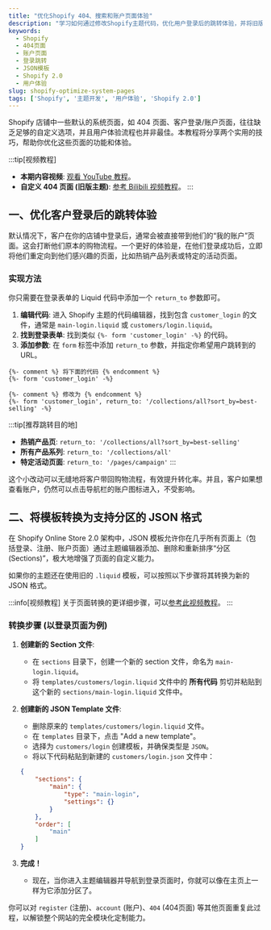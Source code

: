 ```yaml
---
title: "优化Shopify 404、搜索和账户页面体验"
description: "学习如何通过修改Shopify主题代码，优化用户登录后的跳转体验，并将旧版Liquid模板（如登录、注册、账户页面）转换为支持分区的JSON模板，提升店铺的自定义能力和用户体验。"
keywords:
  - Shopify
  - 404页面
  - 账户页面
  - 登录跳转
  - JSON模板
  - Shopify 2.0
  - 用户体验
slug: shopify-optimize-system-pages
tags: ['Shopify', '主题开发', '用户体验', 'Shopify 2.0']
---
```


Shopify 店铺中一些默认的系统页面，如 404 页面、客户登录/账户页面，往往缺乏足够的自定义选项，并且用户体验流程也并非最佳。本教程将分享两个实用的技巧，帮助你优化这些页面的功能和体验。

:::tip[视频教程]
*   **本期内容视频**: [观看 YouTube 教程](https://youtu.be/hlbatlof0Rc)。
*   **自定义 404 页面 (旧版主题)**: [参考 Bilibili 视频教程](https://www.bilibili.com/video/BV1yD4y1o7PK?share_source=copy_web)。
:::

## 一、优化客户登录后的跳转体验

默认情况下，客户在你的店铺中登录后，通常会被直接带到他们的“我的账户”页面。这会打断他们原本的购物流程。一个更好的体验是，在他们登录成功后，立即将他们重定向到他们感兴趣的页面，比如热销产品列表或特定的活动页面。

### 实现方法

你只需要在登录表单的 Liquid 代码中添加一个 `return_to` 参数即可。

1.  **编辑代码**: 进入 Shopify 主题的代码编辑器，找到包含 `customer_login` 的文件，通常是 `main-login.liquid` 或 `customers/login.liquid`。
2.  **找到登录表单**: 找到类似 `{%- form 'customer_login' -%}` 的代码。
3.  **添加参数**: 在 `form` 标签中添加 `return_to` 参数，并指定你希望用户跳转到的 URL。

```liquid title="customers/login.liquid"
{%- comment %} 将下面的代码 {% endcomment %}
{%- form 'customer_login' -%}

{%- comment %} 修改为 {% endcomment %}
{%- form 'customer_login', return_to: '/collections/all?sort_by=best-selling' -%}
```

:::tip[推荐跳转目的地]
*   **热销产品页**: `return_to: '/collections/all?sort_by=best-selling'`
*   **所有产品系列**: `return_to: '/collections/all'`
*   **特定活动页面**: `return_to: '/pages/campaign'`
:::

这个小改动可以无缝地将客户带回购物流程，有效提升转化率。并且，客户如果想查看账户，仍然可以点击导航栏的账户图标进入，不受影响。

## 二、将模板转换为支持分区的 JSON 格式

在 Shopify Online Store 2.0 架构中，JSON 模板允许你在几乎所有页面上（包括登录、注册、账户页面）通过主题编辑器添加、删除和重新排序“分区 (Sections)”，极大地增强了页面的自定义能力。

如果你的主题还在使用旧的 `.liquid` 模板，可以按照以下步骤将其转换为新的 JSON 格式。

:::info[视频教程]
关于页面转换的更详细步骤，可以[参考此视频教程](https://www.bilibili.com/video/BV1Vq4y1n7rr?share_source=copy_web)。
:::

### 转换步骤 (以登录页面为例)

1.  **创建新的 Section 文件**:
    *   在 `sections` 目录下，创建一个新的 section 文件，命名为 `main-login.liquid`。
    *   将 `templates/customers/login.liquid` 文件中的 **所有代码** 剪切并粘贴到这个新的 `sections/main-login.liquid` 文件中。

2.  **创建新的 JSON Template 文件**:
    *   删除原来的 `templates/customers/login.liquid` 文件。
    *   在 `templates` 目录下，点击 "Add a new template"。
    *   选择为 `customers/login` 创建模板，并确保类型是 `JSON`。
    *   将以下代码粘贴到新建的 `customers/login.json` 文件中：

    ```json title="templates/customers/login.json"
    {
        "sections": {
            "main": {
                "type": "main-login",
                "settings": {}
            }
        },
        "order": [
            "main"
        ]
    }
    ```

3.  **完成！**
    *   现在，当你进入主题编辑器并导航到登录页面时，你就可以像在主页上一样为它添加分区了。

你可以对 `register` (注册)、`account` (账户)、`404` (404页面) 等其他页面重复此过程，以解锁整个网站的完全模块化定制能力。
